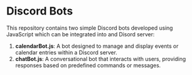 # Discord Bots

This repository contains two simple Discord bots developed using JavaScript which can be integrated into and Disord server:

1. **calendarBot.js**: A bot designed to manage and display events or calendar entries within a Discord server.
2. **chatBot.js**: A conversational bot that interacts with users, providing responses based on predefined commands or messages.
